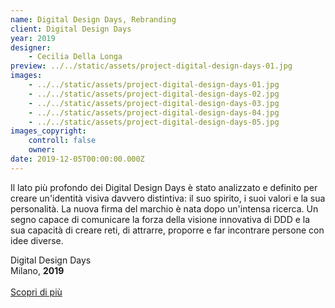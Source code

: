 ```yaml
---
name: Digital Design Days, Rebranding
client: Digital Design Days
year: 2019
designer:
    - Cecilia Della Longa
preview: ../../static/assets/project-digital-design-days-01.jpg
images:
    - ../../static/assets/project-digital-design-days-01.jpg
    - ../../static/assets/project-digital-design-days-02.jpg
    - ../../static/assets/project-digital-design-days-03.jpg
    - ../../static/assets/project-digital-design-days-04.jpg
    - ../../static/assets/project-digital-design-days-05.jpg
images_copyright:
    controll: false
    owner:
date: 2019-12-05T00:00:00.000Z
---
```


Il lato più profondo dei Digital Design Days è stato analizzato e definito per creare un'identità visiva davvero distintiva: il suo spirito, i suoi valori e la sua personalità. La nuova firma del marchio è nata dopo un'intensa ricerca. Un segno capace di comunicare la forza della visione innovativa di DDD e la sua capacità di creare reti, di attrarre, proporre e far incontrare persone con idee diverse.

Digital Design Days  
Milano, **2019**<br><br>
[Scopri di più](https://www.behance.net/gallery/82716339/digital-design-days-rebranding)
